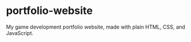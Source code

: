 # portfolio-website
My game development portfolio website, made with plain HTML, CSS, and JavaScript.
